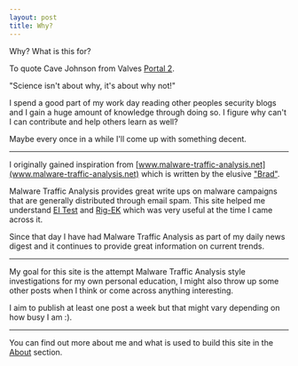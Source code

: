 ```yaml
---
layout: post
title: Why?
---
```


Why? What is this for?

To quote Cave Johnson from Valves [Portal 2](http://store.steampowered.com/app/620/).

"Science isn't about why, it's about why not!"

I spend a good part of my work day reading other peoples security blogs and I gain a huge amount of knowledge through doing so. I figure why can't I can contribute and help others learn as well?

Maybe every once in a while I'll come up with something decent.

-----

I originally gained inspiration from [www.malware-traffic-analysis.net](www.malware-traffic-analysis.net) which is written by the elusive ["Brad"](https://twitter.com/malware_traffic).

Malware Traffic Analysis provides great write ups on malware campaigns that are generally distributed through email spam. This site helped me understand [EI Test](https://blog.malwarebytes.com/threat-analysis/2014/10/exposing-the-flash-eitest-malware-campaign/) and [Rig-EK](https://blog.malwarebytes.com/cybercrime/exploits/2016/09/rig-exploit-kit-takes-on-large-malvertising-campaign/) which was very useful at the time I came across it.

Since that day I have had Malware Traffic Analysis as part of my daily news digest and it continues to provide great information on current trends.

---

My goal for this site is the attempt Malware Traffic Analysis style investigations for my own personal education, I might also throw up some other posts when I think or come across anything interesting.

I aim to publish at least one post a week but that might vary depending on how busy I am :).

---

You can find out more about me and what is used to build this site in the [About](/about/) section.
